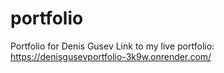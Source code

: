 # portfolio
Portfolio for Denis Gusev
Link to my live portfolio: https://denisgusevportfolio-3k9w.onrender.com/ 
